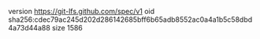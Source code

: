 version https://git-lfs.github.com/spec/v1
oid sha256:cdec79ac245d202d286142685bff6b65adb8552ac0a4a1b5c58dbd4a73d44a88
size 1586
